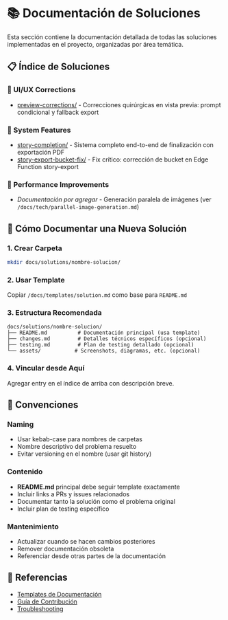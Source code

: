 # 📚 Documentación de Soluciones

Esta sección contiene la documentación detallada de todas las soluciones implementadas en el proyecto, organizadas por área temática.

## 📋 Índice de Soluciones

### 🎨 UI/UX Corrections
- [preview-corrections/](./preview-corrections/) - Correcciones quirúrgicas en vista previa: prompt condicional y fallback export

### 🔧 System Features  
- [story-completion/](./story-completion/) - Sistema completo end-to-end de finalización con exportación PDF
- [story-export-bucket-fix/](./story-export-bucket-fix/) - Fix crítico: corrección de bucket en Edge Function story-export

### 🚀 Performance Improvements
- *Documentación por agregar* - Generación paralela de imágenes (ver `/docs/tech/parallel-image-generation.md`)

## 📝 Cómo Documentar una Nueva Solución

### 1. Crear Carpeta
```bash
mkdir docs/solutions/nombre-solucion/
```

### 2. Usar Template
Copiar `/docs/templates/solution.md` como base para `README.md`

### 3. Estructura Recomendada
```
docs/solutions/nombre-solucion/
├── README.md          # Documentación principal (usa template)
├── changes.md         # Detalles técnicos específicos (opcional)
├── testing.md         # Plan de testing detallado (opcional)
└── assets/           # Screenshots, diagramas, etc. (opcional)
```

### 4. Vincular desde Aquí
Agregar entry en el índice de arriba con descripción breve.

## 🎯 Convenciones

### Naming
- Usar kebab-case para nombres de carpetas
- Nombre descriptivo del problema resuelto
- Evitar versioning en el nombre (usar git history)

### Contenido
- **README.md** principal debe seguir template exactamente
- Incluir links a PRs y issues relacionados
- Documentar tanto la solución como el problema original
- Incluir plan de testing específico

### Mantenimiento
- Actualizar cuando se hacen cambios posteriores
- Remover documentación obsoleta
- Referenciar desde otras partes de la documentación

## 🔗 Referencias
- [Templates de Documentación](../templates/)
- [Guía de Contribución](../../CLAUDE.md)
- [Troubleshooting](../maintenance/troubleshooting.md)